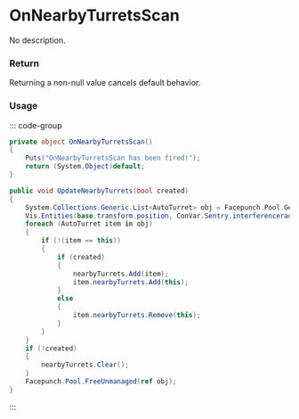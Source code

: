 # OnNearbyTurretsScan
<Badge type="info" text="Turret"/><Badge type="danger" text="Carbon Compatible"/><Badge type="warning" text="Oxide Compatible"/>
No description.
### Return
Returning a non-null value cancels default behavior.

### Usage
::: code-group
```csharp [Example]
private object OnNearbyTurretsScan()
{
	Puts("OnNearbyTurretsScan has been fired!");
	return (System.Object)default;
}
```
```csharp [Source — Assembly-CSharp @ AutoTurret]
public void UpdateNearbyTurrets(bool created)
{
	System.Collections.Generic.List<AutoTurret> obj = Facepunch.Pool.Get<System.Collections.Generic.List<AutoTurret>>();
	Vis.Entities(base.transform.position, ConVar.Sentry.interferenceradius, obj, 256, UnityEngine.QueryTriggerInteraction.Ignore);
	foreach (AutoTurret item in obj)
	{
		if (!(item == this))
		{
			if (created)
			{
				nearbyTurrets.Add(item);
				item.nearbyTurrets.Add(this);
			}
			else
			{
				item.nearbyTurrets.Remove(this);
			}
		}
	}
	if (!created)
	{
		nearbyTurrets.Clear();
	}
	Facepunch.Pool.FreeUnmanaged(ref obj);
}

```
:::
